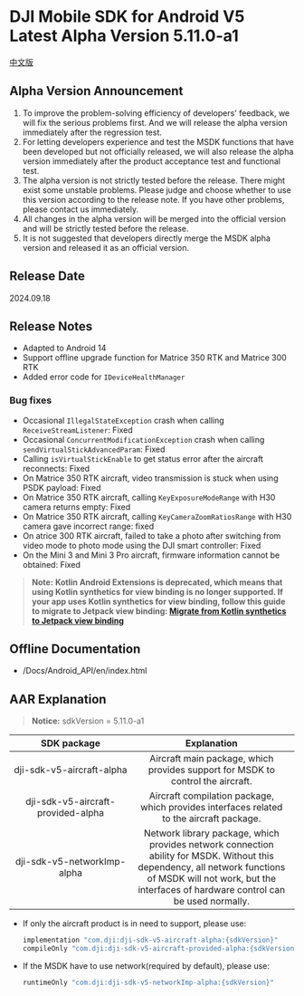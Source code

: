 # DJI Mobile SDK for Android V5 Latest Alpha Version 5.11.0-a1

[中文版](README_CN.md)

##  Alpha Version Announcement

1. To improve the problem-solving efficiency of developers' feedback, we will fix the serious problems first. And we will release the alpha version immediately after the regression test.
2. For letting developers experience and test the MSDK functions that have been developed but not officially released, we will also release the alpha version immediately after the product acceptance test and functional test.
3. The alpha version is not strictly tested before the release. There might exist some unstable problems. Please judge and choose whether to use this version according to the release note. If you have other problems, please contact us immediately.
4. All changes in the alpha version will be merged into the official version and will be strictly tested before the release.
5. It is not suggested that developers directly merge the MSDK alpha version and released it as an official version.

## Release Date
2024.09.18

## Release Notes
- Adapted to Android 14
- Support offline upgrade function for Matrice 350 RTK and Matrice 300 RTK
- Added error code for `IDeviceHealthManager`

### Bug fixes
- Occasional `IllegalStateException` crash when calling `ReceiveStreamListener`: Fixed
- Occasional `ConcurrentModificationException` crash when calling `sendVirtualStickAdvancedParam`: Fixed
- Calling `isVirtualStickEnable` to get status error after the aircraft reconnects: Fixed
- On Matrice 350 RTK aircraft, video transmission is stuck when using PSDK payload: Fixed
- On Matrice 350 RTK aircraft, calling `KeyExposureModeRange` with H30 camera returns empty: Fixed
- On Matrice 350 RTK aircraft, calling `KeyCameraZoomRatiosRange` with H30 camera gave incorrect range: fixed
- On atrice 300 RTK aircraft, failed to take a photo after switching from video mode to photo mode using the DJI smart controller: Fixed
- On the Mini 3 and Mini 3 Pro aircraft, firmware information cannot be obtained: Fixed

> **Note:**
> **Kotlin Android Extensions is deprecated, which means that using Kotlin synthetics for view binding is no longer supported. If your app uses Kotlin synthetics for view binding, follow this guide to migrate to Jetpack view binding:
<a href="https://developer.android.com/topic/libraries/view-binding/migration">Migrate from Kotlin synthetics to Jetpack view binding</a>**

## Offline Documentation

- /Docs/Android_API/en/index.html

## AAR Explanation

> **Notice:** sdkVersion = 5.11.0-a1

| SDK package  <div style="width: 150pt">  | Explanation  <div style="width: 200pt">   | How to use <div style="width: 300pt">|
| :---------------: | :-----------------:  | :---------------: |
|     dji-sdk-v5-aircraft-alpha      | Aircraft main package, which provides support for MSDK to control the aircraft. | implementation 'com.dji:dji-sdk-v5-aircraft-alpha:{sdkVersion}' |
| dji-sdk-v5-aircraft-provided-alpha | Aircraft compilation package, which provides interfaces related to the aircraft package. | compileOnly 'com.dji:dji-sdk-v5-aircraft-provided-alpha:{sdkVersion}' |
| dji-sdk-v5-networkImp-alpha | Network library package, which provides network connection ability for MSDK. Without this dependency, all network functions of MSDK will not work, but the interfaces of hardware control can be used normally. | runtimeOnly 'com.dji:dji-sdk-v5-networkImp-alpha:{sdkVersion}' |

- If only the aircraft product is in need to support, please use:
  ```groovy
  implementation "com.dji:dji-sdk-v5-aircraft-alpha:{sdkVersion}"
  compileOnly "com.dji:dji-sdk-v5-aircraft-provided-alpha:{sdkVersion}"
  ```

- If the MSDK have to use network(required by default), please use:
  ```groovy
  runtimeOnly "com.dji:dji-sdk-v5-networkImp-alpha:{sdkVersion}"
  ```